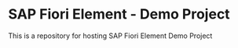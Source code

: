 # SAP Fiori Element - Demo Project

This is a repository for hosting SAP Fiori Element Demo Project

